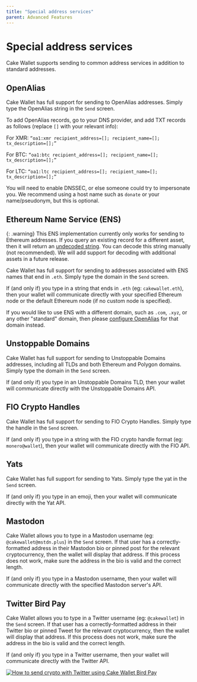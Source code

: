 ```yaml
---
title: "Special address services"
parent: Advanced Features
---
```


# Special address services

Cake Wallet supports sending to common address services in addition to standard addresses.

## OpenAlias

Cake Wallet has full support for sending to OpenAlias addresses. Simply type the OpenAlias string in the  `Send` screen.

To add OpenAlias records, go to your DNS provider, and add TXT records as follows (replace `[]` with your relevant info):

For XMR: `“oa1:xmr recipient_address=[]; recipient_name=[]; tx_description=[];”`

For BTC: `“oa1:btc recipient_address=[]; recipient_name=[]; tx_description=[];”`

For LTC: `“oa1:ltc recipient_address=[]; recipient_name=[]; tx_description=[];”`

You will need to enable DNSSEC, or else someone could try to impersonate you. We recommend using a host name such as `donate` or your name/pseudonym, but this is optional.

## Ethereum Name Service (ENS)

{: .warning}
This ENS implementation currently only works for sending to Ethereum addresses. If you query an existing record for a different asset, then it will return an [undecoded string](https://github.com/ensdomains/address-encoder). You can decode this string manually (not recommended). We will add support for decoding with additional assets in a future release.

Cake Wallet has full support for sending to addresses associated with ENS names that end in `.eth`. Simply type the domain in the `Send` screen.

If (and only if) you type in a string that ends in `.eth` (eg: `cakewallet.eth`), then your wallet will communicate directly with your specified Ethereum node or the default Ethereum node (if no custom node is specified).

If you would like to use ENS with a different domain, such as `.com`, `.xyz`, or any other "standard" domain, then please [configure OpenAlias](/docs/advanced-features/special-address-services/#openalias) for that domain instead.

## Unstoppable Domains

Cake Wallet has full support for sending to Unstoppable Domains addresses, including all TLDs and both Ethereum and Polygon domains. Simply type the domain in the `Send` screen.

If (and only if) you type in an Unstoppable Domains TLD, then your wallet will communicate directly with the Unstoppable Domains API.

## FIO Crypto Handles

Cake Wallet has full support for sending to FIO Crypto Handles. Simply type the handle in the `Send` screen.

If (and only if) you type in a string with the FIO crypto handle format (eg: `monero@wallet`), then your wallet will communicate directly with the FIO API.

## Yats

Cake Wallet has full support for sending to Yats. Simply type the yat in the `Send` screen.

If (and only if) you type in an emoji, then your wallet will communicate directly with the Yat API.

## Mastodon

Cake Wallet allows you to type in a Mastodon username (eg: `@cakewallet@mstdn.plus`) in the `Send` screen. If that user has a correctly-formatted address in their Mastodon bio or pinned post for the relevant cryptocurrency, then the wallet will display that address. If this process does not work, make sure the address in the bio is valid and the correct length.

If (and only if) you type in a Mastodon username, then your wallet will communicate directly with the specified Mastodon server's API.

## Twitter Bird Pay

Cake Wallet allows you to type in a Twitter username (eg: `@cakewallet`) in the `Send` screen. If that user has a correctly-formatted address in their Twitter bio or pinned Tweet for the relevant cryptocurrency, then the wallet will display that address. If this process does not work, make sure the address in the bio is valid and the correct length.

If (and only if) you type in a Twitter username, then your wallet will communicate directly with the Twitter API.

[![How to send crypto with Twitter using Cake Wallet Bird Pay](https://img.youtube.com/vi/dmj4HF8Q85Q/maxresdefault.jpg)](https://www.youtube.com/watch?v=dmj4HF8Q85Q)
